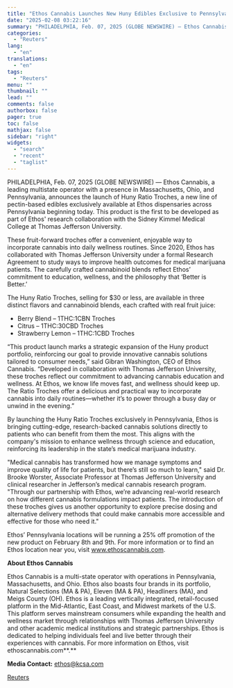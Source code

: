 ```yaml
---
title: "Ethos Cannabis Launches New Huny Edibles Exclusive to Pennsylvania Stores"
date: "2025-02-08 03:22:16"
summary: "PHILADELPHIA, Feb. 07, 2025 (GLOBE NEWSWIRE) — Ethos Cannabis, a leading multistate operator with a presence in Massachusetts, Ohio, and Pennsylvania, announces the launch of Huny Ratio Troches, a new line of pectin-based edibles exclusively available at Ethos dispensaries across Pennsylvania beginning today. This product is the first to be..."
categories:
  - "Reuters"
lang:
  - "en"
translations:
  - "en"
tags:
  - "Reuters"
menu: ""
thumbnail: ""
lead: ""
comments: false
authorbox: false
pager: true
toc: false
mathjax: false
sidebar: "right"
widgets:
  - "search"
  - "recent"
  - "taglist"
---
```


PHILADELPHIA, Feb. 07, 2025 (GLOBE NEWSWIRE) — Ethos Cannabis, a leading multistate operator with a presence in Massachusetts, Ohio, and Pennsylvania, announces the launch of Huny Ratio Troches, a new line of pectin-based edibles exclusively available at Ethos dispensaries across Pennsylvania beginning today. This product is the first to be developed as part of Ethos' research collaboration with the Sidney Kimmel Medical College at Thomas Jefferson University.

These fruit-forward troches offer a convenient, enjoyable way to incorporate cannabis into daily wellness routines. Since 2020, Ethos has collaborated with Thomas Jefferson University under a formal Research Agreement to study ways to improve health outcomes for medical marijuana patients. The carefully crafted cannabinoid blends reflect Ethos’ commitment to education, wellness, and the philosophy that ‘Better is Better.’

The Huny Ratio Troches, selling for $30 or less, are available in three distinct flavors and cannabinoid blends, each crafted with real fruit juice:

* Berry Blend – 1THC:1CBN Troches
* Citrus – 1THC:30CBD Troches
* Strawberry Lemon – 1THC:1CBD Troches

“This product launch marks a strategic expansion of the Huny product portfolio, reinforcing our goal to provide innovative cannabis solutions tailored to consumer needs,” said Gibran Washington, CEO of Ethos Cannabis. “Developed in collaboration with Thomas Jefferson University, these troches reflect our commitment to advancing cannabis education and wellness. At Ethos, we know life moves fast, and wellness should keep up. The Ratio Troches offer a delicious and practical way to incorporate cannabis into daily routines—whether it’s to power through a busy day or unwind in the evening.”

By launching the Huny Ratio Troches exclusively in Pennsylvania, Ethos is bringing cutting-edge, research-backed cannabis solutions directly to patients who can benefit from them the most. This aligns with the company's mission to enhance wellness through science and education, reinforcing its leadership in the state’s medical marijuana industry.

"Medical cannabis has transformed how we manage symptoms and improve quality of life for patients, but there’s still so much to learn," said Dr. Brooke Worster, Associate Professor at Thomas Jefferson University and clinical researcher in Jefferson’s medical cannabis research program. "Through our partnership with Ethos, we’re advancing real-world research on how different cannabis formulations impact patients. The introduction of these troches gives us another opportunity to explore precise dosing and alternative delivery methods that could make cannabis more accessible and effective for those who need it."

Ethos’ Pennsylvania locations will be running a 25% off promotion of the new product on February 8th and 9th. For more information or to find an Ethos location near you, visit www.ethoscannabis.com.

**About Ethos Cannabis**

Ethos Cannabis is a multi-state operator with operations in Pennsylvania, Massachusetts, and Ohio. Ethos also boasts four brands in its portfolio, Natural Selections (MA & PA), Eleven (MA & PA), Headliners (MA), and Meigs County (OH). Ethos is a leading vertically integrated, retail-focused platform in the Mid-Atlantic, East Coast, and Midwest markets of the U.S. This platform serves mainstream consumers while expanding the health and wellness market through relationships with Thomas Jefferson University and other academic medical institutions and strategic partnerships. Ethos is dedicated to helping individuals feel and live better through their experiences with cannabis. For more information on Ethos, visit ethoscannabis.com**.**

**Media Contact:** ethos@kcsa.com

[Reuters](https://www.tradingview.com/news/reuters.com,2025-02-07:newsml_GNX1GVrSh:0-ethos-cannabis-launches-new-huny-edibles-exclusive-to-pennsylvania-stores/)
